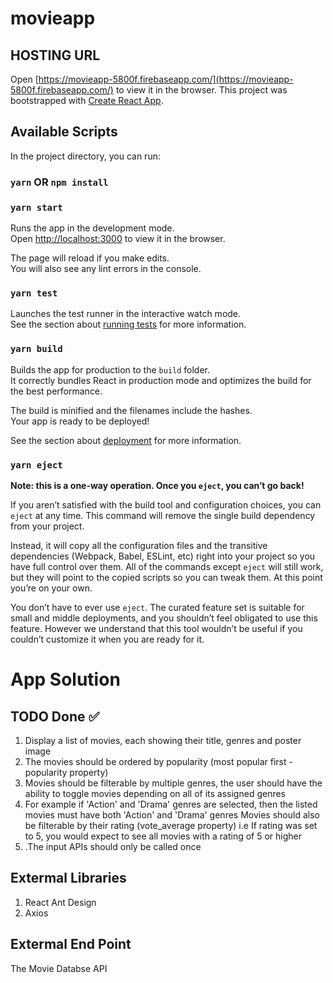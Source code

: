 # movieapp
## HOSTING URL
Open [https://movieapp-5800f.firebaseapp.com/](https://movieapp-5800f.firebaseapp.com/) to view it in the browser.
This project was bootstrapped with [Create React App](https://github.com/facebook/create-react-app).

## Available Scripts

In the project directory, you can run:

### `yarn` OR `npm install` 
### `yarn start`

Runs the app in the development mode.<br />
Open [http://localhost:3000](http://localhost:3000) to view it in the browser.

The page will reload if you make edits.<br />
You will also see any lint errors in the console.

### `yarn test`

Launches the test runner in the interactive watch mode.<br />
See the section about [running tests](https://facebook.github.io/create-react-app/docs/running-tests) for more information.

### `yarn build`

Builds the app for production to the `build` folder.<br />
It correctly bundles React in production mode and optimizes the build for the best performance.

The build is minified and the filenames include the hashes.<br />
Your app is ready to be deployed!

See the section about [deployment](https://facebook.github.io/create-react-app/docs/deployment) for more information.

### `yarn eject`

**Note: this is a one-way operation. Once you `eject`, you can’t go back!**

If you aren’t satisfied with the build tool and configuration choices, you can `eject` at any time. This command will remove the single build dependency from your project.

Instead, it will copy all the configuration files and the transitive dependencies (Webpack, Babel, ESLint, etc) right into your project so you have full control over them. All of the commands except `eject` will still work, but they will point to the copied scripts so you can tweak them. At this point you’re on your own.

You don’t have to ever use `eject`. The curated feature set is suitable for small and middle deployments, and you shouldn’t feel obligated to use this feature. However we understand that this tool wouldn’t be useful if you couldn’t customize it when you are ready for it.



# App Solution
## TODO Done ✅
1. Display a list of movies, each showing their title, genres and poster image
2. The movies should be ordered by popularity (most popular first - popularity property)
3. Movies should be filterable by multiple genres, the user should have the ability to toggle movies depending on all of its assigned genres
4. For example if 'Action' and 'Drama' genres are selected, then the listed movies must have both 'Action' and 'Drama' genres
Movies should also be filterable by their rating (vote_average property)
i.e If rating was set to 5, you would expect to see all movies with a rating of 5 or higher
5. .The input APIs should only be called once

## Extermal Libraries 
1. React Ant Design
2. Axios

## Extermal End Point
The Movie Databse API

